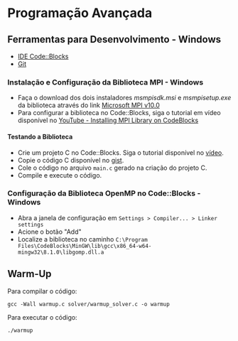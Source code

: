 # Programação Avançada

## Ferramentas para Desenvolvimento - Windows
- [IDE Code::Blocks](https://www.fosshub.com/Code-Blocks.html?dwl=codeblocks-20.03mingw-setup.exe#)
- [Git](https://github.com/git-for-windows/git/releases/download/v2.48.1.windows.1/Git-2.48.1-64-bit.exe)

### Instalação e Configuração da Biblioteca MPI - Windows

- Faça o download dos dois instaladores _msmpisdk.msi_ e _msmpisetup.exe_ da biblioteca através do link [Microsoft MPI v10.0](https://www.microsoft.com/en-us/download/details.aspx?id=57467)
- Para configurar a biblioteca no Code::Blocks, siga o tutorial em vídeo disponível no [YouTube - Installing MPI Library on CodeBlocks](https://www.youtube.com/watch?v=eFKLxnbAhWk) 

#### Testando a Biblioteca

- Crie um projeto C no Code::Blocks. Siga o tutorial disponível no [vídeo](https://www.youtube.com/watch?v=OE3VbaqGQWM).
- Copie o código C disponível no [gist](https://gist.github.com/tnas/cd596149bdc28ec564017387bf90d05c).
- Cole o código no arquivo `main.c` gerado na criação do projeto C.
- Compile e execute o código.

### Configuração da Biblioteca OpenMP no Code::Blocks - Windows

- Abra a janela de configuração em `Settings > Compiler... > Linker settings`
- Acione o botão "Add"
- Localize a biblioteca no caminho `C:\Program Files\CodeBlocks\MinGW\lib\gcc\x86_64-w64-mingw32\8.1.0\libgomp.dll.a`

## Warm-Up

Para compilar o código:

`gcc -Wall warmup.c solver/warmup_solver.c -o warmup`

Para executar o código:

`./warmup`
